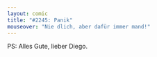 ```yaml
---
layout: comic
title: "#2245: Panik"
mouseover: "Nie dlich, aber dafür immer mand!"
---
```


PS: Alles Gute, lieber Diego.
